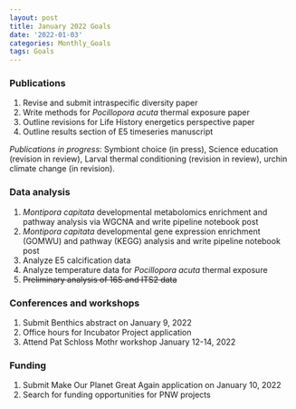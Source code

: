 ```yaml
---
layout: post
title: January 2022 Goals
date: '2022-01-03'
categories: Monthly_Goals
tags: Goals
---
```


### Publications 
1. Revise and submit intraspecific diversity paper   
2. Write methods for *Pocillopora acuta* thermal exposure paper 
3. Outline revisions for Life History energetics perspective paper  
4. Outline results section of E5 timeseries manuscript 

*Publications in progress*: Symbiont choice (in press), Science education (revision in review), Larval thermal conditioning (revision in review), urchin climate change (in revision).    

### Data analysis    
1. *Montipora capitata* developmental metabolomics enrichment and pathway analysis via WGCNA and write pipeline notebook post  
2. *Montipora capitata* developmental gene expression enrichment (GOMWU) and pathway (KEGG) analysis and write pipeline notebook post  
3. Analyze E5 calcification data 
4. Analyze temperature data for *Pocillopora acuta* thermal exposure  
5. ~~Preliminary analysis of 16S and ITS2 data~~  

### Conferences and workshops  
1. Submit Benthics abstract on January 9, 2022  
2. Office hours for Incubator Project application  
3. Attend Pat Schloss Mothr workshop January 12-14, 2022  

### Funding  
1. Submit Make Our Planet Great Again application on January 10, 2022
2. Search for funding opportunities for PNW projects    

 